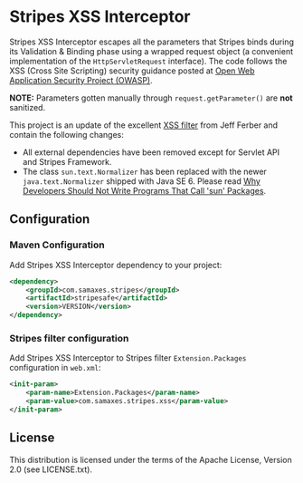 # Stripes XSS Interceptor

Stripes XSS Interceptor escapes all the parameters that Stripes binds during its Validation & Binding phase using a wrapped request object (a convenient implementation of the `HttpServletRequest` interface). The code follows the XSS (Cross Site Scripting) security guidance posted at [Open Web Application Security Project (OWASP)](http://www.owasp.org).

**NOTE:** Parameters gotten manually through `request.getParameter()` are **not** sanitized.

This project is an update of the excellent [XSS filter](http://www.stripesframework.org/display/stripes/XSS+filter) from Jeff Ferber and contain the following changes:

* All external dependencies have been removed except for Servlet API and Stripes Framework.
* The class `sun.text.Normalizer` has been replaced with the newer `java.text.Normalizer` shipped with Java SE 6. Please read [Why Developers Should Not Write Programs That Call 'sun' Packages](http://java.sun.com/products/jdk/faq/faq-sun-packages.html).

## Configuration

### Maven Configuration

Add Stripes XSS Interceptor dependency to your project:

```xml
<dependency>
    <groupId>com.samaxes.stripes</groupId>
    <artifactId>stripesafe</artifactId>
    <version>VERSION</version>
</dependency>
```

### Stripes filter configuration

Add Stripes XSS Interceptor to Stripes filter `Extension.Packages` configuration in `web.xml`:

```xml
<init-param>
    <param-name>Extension.Packages</param-name>
    <param-value>com.samaxes.stripes.xss</param-value>
</init-param>
```

## License

This distribution is licensed under the terms of the Apache License, Version 2.0 (see LICENSE.txt).
